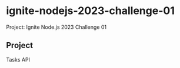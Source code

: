 #  ignite-nodejs-2023-challenge-01

Project: Ignite Node.js 2023 Challenge 01

## Project

Tasks API
